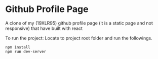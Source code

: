# Github Profile Page
A clone of my (19XLR95) github profile page (it is a static page and not responsive) that have built with react

To run the project:
Locate to project root folder and run  the followings.
```
npm install
npm run dev-server
```
